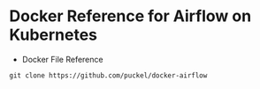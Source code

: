 # Docker Reference for Airflow on Kubernetes 

- Docker File Reference
```
git clone https://github.com/puckel/docker-airflow
```
